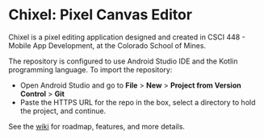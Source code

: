 # Chixel: Pixel Canvas Editor
Chixel is a pixel editing application designed and created in CSCI 448 - Mobile App Development, at the Colorado School of Mines.

The repository is configured to use Android Studio IDE and the Kotlin programming language. To import the repository:
* Open Android Studio and go to **File** > **New** > **Project from Version Control** > **Git**
* Paste the HTTPS URL for the repo in the box, select a directory to hold the project, and continue.

See the [wiki](https://github.com/csm-kb/Chixel/wiki) for roadmap, features, and more details.
